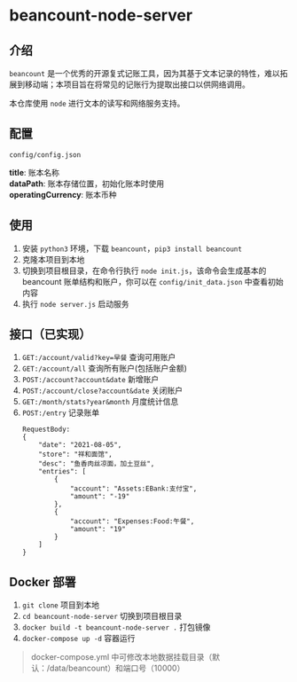 # beancount-node-server

## 介绍

`beancount` 是一个优秀的开源复式记账工具，因为其基于文本记录的特性，难以拓展到移动端；本项目旨在将常见的记账行为提取出接口以供网络调用。

本仓库使用 `node` 进行文本的读写和网络服务支持。

## 配置

`config/config.json`  

**title**: 账本名称  
**dataPath**: 账本存储位置，初始化账本时使用  
**operatingCurrency**: 账本币种

## 使用

1. 安装 `python3` 环境，下载 `beancount`，`pip3 install beancount`
2. 克隆本项目到本地
2. 切换到项目根目录，在命令行执行 `node init.js`，该命令会生成基本的 beancount 账单结构和账户，你可以在 `config/init_data.json` 中查看初始内容
3. 执行 `node server.js` 启动服务

## 接口（已实现）

1. `GET:/account/valid?key=早餐` 查询可用账户
2. `GET:/account/all` 查询所有账户(包括账户金额)
3. `POST:/account?account&date` 新增账户
4. `POST:/account/close?account&date` 关闭账户
5. `GET:/month/stats?year&month` 月度统计信息
6. `POST:/entry` 记录账单
    ```
    RequestBody:
    {
        "date": "2021-08-05",
        "store": "祥和面馆",
        "desc": "鱼香肉丝凉面，加土豆丝",
        "entries": [
            {
                "account": "Assets:EBank:支付宝",
                "amount": "-19"
            },
            {
                "account": "Expenses:Food:午餐",
                "amount": "19"
            }
        ]
    }
    ```

## Docker 部署

1. `git clone` 项目到本地
2. `cd beancount-node-server` 切换到项目根目录
3. `docker build -t beancount-node-server .` 打包镜像
4. `docker-compose up -d` 容器运行

> docker-compose.yml 中可修改本地数据挂载目录（默认：/data/beancount）和端口号（10000）